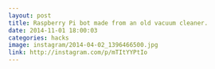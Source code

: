 ```yaml
---
layout: post
title: Raspberry Pi bot made from an old vacuum cleaner.
date: 2014-11-01 18:00:03
categories: hacks
image: instagram/2014-04-02_1396466500.jpg
link: http://instagram.com/p/mTItYYPtIo
---
```

